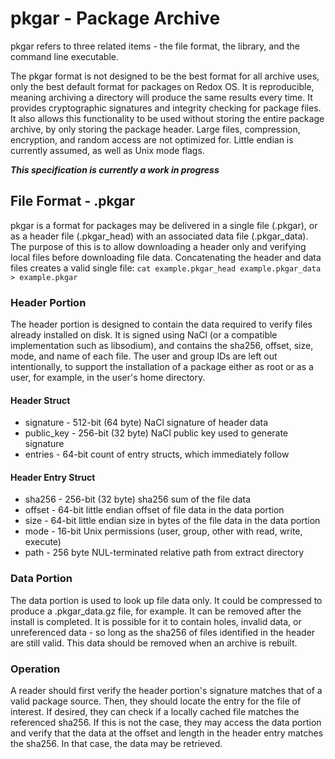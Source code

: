 # pkgar - Package Archive

pkgar refers to three related items - the file format, the library, and the
command line executable.

The pkgar format is not designed to be the best format for all archive uses,
only the best default format for packages on Redox OS. It is reproducible,
meaning archiving a directory will produce the same results every time. It
provides cryptographic signatures and integrity checking for package files. It
also allows this functionality to be used without storing the entire package
archive, by only storing the package header. Large files, compression,
encryption, and random access are not optimized for. Little endian is currently
assumed, as well as Unix mode flags.

***This specification is currently a work in progress***

## File Format - .pkgar

pkgar is a format for packages may be delivered in a single file (.pkgar), or as
a header file (.pkgar_head) with an associated data file (.pkgar_data). The
purpose of this is to allow downloading a header only and verifying local files
before downloading file data. Concatenating the header and data files creates a
valid single file: `cat example.pkgar_head example.pkgar_data > example.pkgar`

### Header Portion

The header portion is designed to contain the data required to verify files
already installed on disk. It is signed using NaCl (or a compatible
implementation such as libsodium), and contains the sha256, offset, size, mode,
and name of each file. The user and group IDs are left out intentionally, to
support the installation of a package either as root or as a user, for example,
in the user's home directory.

#### Header Struct

- signature - 512-bit (64 byte) NaCl signature of header data
- public_key - 256-bit (32 byte) NaCl public key used to generate signature
- entries - 64-bit count of entry structs, which immediately follow

#### Header Entry Struct

- sha256 - 256-bit (32 byte) sha256 sum of the file data
- offset - 64-bit little endian offset of file data in the data portion
- size - 64-bit little endian size in bytes of the file data in the data portion
- mode - 16-bit Unix permissions (user, group, other with read, write, execute)
- path - 256 byte NUL-terminated relative path from extract directory

### Data Portion

The data portion is used to look up file data only. It could be compressed to
produce a .pkgar_data.gz file, for example. It can be removed after the install
is completed. It is possible for it to contain holes, invalid data, or
unreferenced data - so long as the sha256 of files identified in the header are
still valid. This data should be removed when an archive is rebuilt.

### Operation

A reader should first verify the header portion's signature matches that of a
valid package source. Then, they should locate the entry for the file of
interest. If desired, they can check if a locally cached file matches the
referenced sha256. If this is not the case, they may access the data portion and
verify that the data at the offset and length in the header entry matches the
sha256. In that case, the data may be retrieved.
